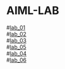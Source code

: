 # AIML-LAB
#[lab_01](https://github.com/2303A51692/AIML-LAB/blob/main/AIML_Assignment_1.ipynb)                        
#[lab_02](https://github.com/2303A51692/AIML-LAB/blob/main/Untitled13.ipynb)\
#[lab_03](https://github.com/2303A51692/AIML-LAB/blob/main/AIML_Assignment_3.ipynb)\
#[lab_05](https://github.com/2303A51692/AIML-LAB/blob/main/Assignment_5.ipynb)\
#[lab_04](https://github.com/2303A51692/AIML-LAB/blob/main/Assignment_4.ipynb)\
#[lab_06](https://github.com/2303A51692/AIML-LAB/blob/main/AIML_Assignment_6.ipynb)

